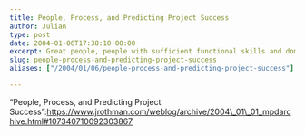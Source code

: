 ```yaml
---
title: People, Process, and Predicting Project Success
author: Julian
type: post
date: 2004-01-06T17:38:10+00:00
excerpt: Great people, people with sufficient functional skills and domain expertise can trump process, good or bad. Good process, process appropriate for the context, will help those people. But great people can overcome bad process to deliver a good product.
slug: people-process-and-predicting-project-success 
aliases: ["/2004/01/06/people-process-and-predicting-project-success"]

---
```

&#8220;People, Process, and Predicting Project Success&#8221;:https://www.jrothman.com/weblog/archive/2004\_01\_01_mpdarchive.html#107340710092303867